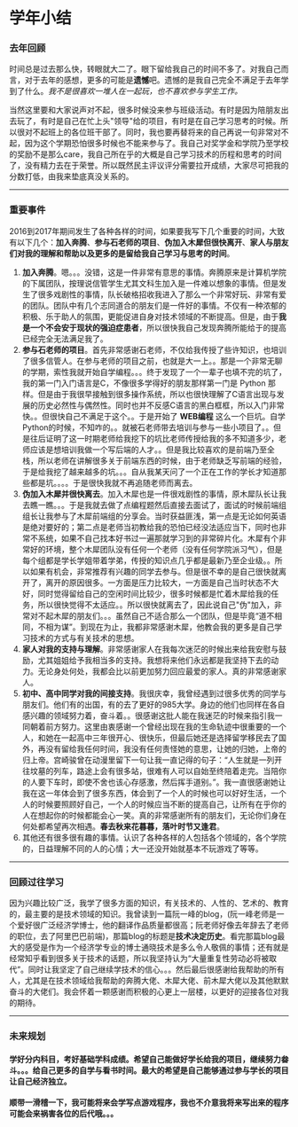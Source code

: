 # 学年小结

### 去年回顾

时间总是过去那么快，转眼就大二了。眼下留给我自己的时间不多了。对我自己而言，对于去年的感想，更多的可能是**遗憾**吧。遗憾的是我自己完全不满足于去年学到了什么。*我不是很喜欢一堆人在一起玩，也不喜欢参与学生工作。*

当然这里要和大家说声对不起，很多时候没来参与班级活动。有时是因为陪朋友出去玩了，有时是自己在忙上头"领导"给的项目，有时是在自己学习思考的时候。所以很对不起班上的各位班干部了。同时，我也要再替将来的自己再说一句非常对不起，因为这个学期恐怕很多时候也不能来参与了。我自己对奖学金和学院乃至学校的奖励不是那么care，我自己所在乎的大概是自己学习技术的历程和思考的时间了，没有精力去在于荣誉。所以既然民主评议评分需要拉开成绩，大家尽可把我的分数打低，由我来垫底真没关系的。

---

### 重要事件

2016到2017年期间发生了各种各样的时间，如果要我写下几个重要的时间，大致有以下几个：**加入奔腾**、**参与石老师的项目**、**伪加入木犀但很快离开**、**家人与朋友们对我的理解和帮助以及更多的是留给我自己学习与思考的时间**。

1. **加入奔腾**。嗯。。。没错，这是一件非常有意思的事情。奔腾原来是计算机学院的下属团队，按理说信管学生尤其文科生加入是一件难以想象的事情。但是发生了很多戏剧性的事情，队长破格招收我进入了那么一个非常好玩、非常有爱的团队。团队中有几个志同道合的朋友们是一件好的事情。不仅有一种浓郁的积极、乐于助人的氛围，更能促进自身对技术领域的不断提高。但是，由于**我是一个不会安于现状的强迫症患者**，所以很快我自己发现奔腾所能给于的提高已经完全无法满足我了。
2. **参与石老师的项目**。首先非常感谢石老师，不仅给我传授了些许知识，也培训了很多信管人。在参与老师的项目之前，也就是大一上。。那是一个非常无聊的学期，索性我就开始自学编程。。。终于发现了一个一辈子也填不完的坑了，我的第一门入门语言是C，不像很多学得好的朋友那样第一门是 Python 那样。但是由于我很早接触到很多操作系统，所以也很快理解了C语言出现与发展的历史必然性与偶然性。同时也并不反感C语言的黑白框框，所以入门非常快。。但很快自己不满足于这个。。于是开始了 **WEB编程** 这么一个巨坑。自学Python的时候，不知咋的。。就被石老师带去培训与参与一些小项目了。。但是往后证明了这一时期老师给我挖下的坑比老师传授给我的多不知道多少，老师应该是想培训我做一个写后端的人才。。但是我比较喜欢的是前端乃至全栈，所以老师在讲解很多关于前端东西的时候，由于老师缺乏写前端的经验，于是给我挖了越来越多的坑。。。自从我某天问了一个正在工作的学长才知道那些都是坑。。。。于是很快我就不再追随老师而离去。
3. **伪加入木犀并很快离去**。加入木犀也是一件很戏剧性的事情，原木犀队长让我去瞧一瞧。。。于是我就去做了点编程题然后直接去面试了，面试的时候前端组组长让我参与了木犀前端组的分享会。当时获益匪浅，第一点是无论如何英语是绝对要好的；第二点是老师当初教给我的恐怕已经没法适应当下，同时也非常不系统，如果不自己找本好书过一遍那就学习到的非常碎片化。木犀有个非常好的环境，整个木犀团队没有任何一个老师（没有任何学院派习气），但是每个组都是学长学姐带着学弟，传授的知识点几乎都是最新乃至企业级。。所以如果有机会，非常推荐有兴趣的同学去参与。但是很不幸的是自己很快就离开了，离开的原因很多。一方面是压力比较大，一方面是自己当时状态不大好，同时觉得留给自己的空闲时间比较少，很多时候都是忙着木犀给我的任务，所以很快觉得不太适应。。所以很快就离去了，因此说自己"伪"加入，非常对不起木犀的朋友们。。。虽然自己不适合那么一个团队，但是毕竟“道不相同，不相为谋”。到现在为止，我都非常感谢木犀，他教会我的更多是自己学习技术的方式与有关技术的思想。
4. **家人对我的支持与理解**。非常感谢家人在我每次迷茫的时候出来给我安慰与鼓励，尤其姐姐给予我相当多的支持。我想将来他们永远都是我坚持下去的动力。无论身处何处，我都会比以前更加努力回应最爱的家人。真的非常感谢家人。
5. **初中、高中同学对我的间接支持**。我很庆幸，我曾经遇到过很多优秀的同学与朋友们。他们有的出国，有的去了更好的985大学。身边的他们也同样在各自感兴趣的领域努力着，奋斗着。。很感谢这批人能在我迷茫的时候来指引我一同朝着前方努力。这里由衷感谢一个曾经出现在我的生命轨迹中很重要的一个人，和她在一起高中三年很开心、很快乐，但最后她还是选择留学移民去了国外，再没有留给我任何时间，我没有任何责怪她的意思，让她的归她，上帝的归上帝。宫崎骏曾在动漫里留下一句让我一直记得的句子：“人生就是一列开往坟墓的列车，路途上会有很多站，很难有人可以自始至终陪着走完。当陪你的人要下车时，即使不舍也该心存感激，然后挥手道别。”。我一直很感谢她让我在这一年体会到了很多东西，体会到了一个人的时候也可以好好生活，一个人的时候要照顾好自己，一个人的时候应当不断的提高自己，让所有在乎你的人在想起你的时候都能会心一笑。真的非常感谢所有的朋友们，无论你们身在何处都希望再次相遇。**春去秋来花暮暮，落叶时节又逢君**。
6. 其他还有很多很有趣的事情。认识了各种各样的人包括各个领域的，各个学院的，日益理解不同的人的心情；大一还没开始就基本不玩游戏了等等。

---

### 回顾过往学习

因为兴趣比较广泛，我学了很多方面的知识，有关技术的、人性的、艺术的、教育的，最主要的是技术领域的知识。我曾读到一篇阮一峰的blog，(阮一峰老师是一个爱好很广泛经济学博士，他的翻译作品质量都很高；阮老师好像去年辞去了老师的职位，去了阿里巴巴前端)，那篇blog的标题是**技术决定历史**。看完那篇blog最大的感受是作为一个经济学专业的博士通晓技术是多么令人敬佩的事情；还有就是经常知乎看到很多关于技术的话题，所以我坚持认为“大量重复性劳动必将被取代”。同时让我坚定了自己继续学技术的信心。。。然后最后很感谢给我帮助的所有人，尤其是在技术领域给我帮助的奔腾大佬、木犀大佬、前木犀大佬以及其他默默奋斗的大佬们。我会怀着一颗感谢而积极的心更上一层楼，以更好的迎接各位对我的期待。

---

### 未来规划

#### 学好分内科目，考好基础学科成绩。希望自己能做好学长给我的项目，继续努力畚斗。。。给自己更多的自学与看书时间。最大的希望是自己能够通过参与学长的项目让自己经济独立。

**顺带一滑稽一下，我可能将来会学写点游戏程序，我也不介意我将来写出来的程序可能会来祸害各位的后代哦。。。**
